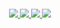 <p align="center">
  <a href="https://github.com/Shadowhusky/Attention-Based-Image-Captioning">
    <img src="https://github-readme-stats.vercel.app/api/pin/?username=Shadowhusky&repo=Attention-Based-Image-Captioning&theme=algolia"/>
  </a>
  <a href="https://github.com/Shadowhusky/daniel-personal-website">
    <img src="https://github-readme-stats.vercel.app/api/pin/?username=Shadowhusky&repo=daniel-personal-website&theme=algolia"/>
  </a>
  <a href="https://github.com/Shadowhusky/covid_report">
    <img src="https://github-readme-stats.vercel.app/api/pin/?username=Shadowhusky&repo=covid_report&theme=algolia"/>
  </a>
  <a href="https://github.com/Shadowhusky/DogCraft">
    <img src="https://github-readme-stats.vercel.app/api/pin/?username=Shadowhusky&repo=DogCraft&theme=algolia"/>
  </a>  
</p>
